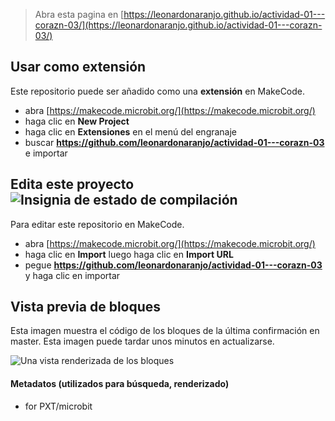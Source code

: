 
> Abra esta pagina en [https://leonardonaranjo.github.io/actividad-01---corazn-03/](https://leonardonaranjo.github.io/actividad-01---corazn-03/)

## Usar como extensión

Este repositorio puede ser añadido como una **extensión** en MakeCode.

* abra [https://makecode.microbit.org/](https://makecode.microbit.org/)
* haga clic en **New Project**
* haga clic en **Extensiones** en el menú del engranaje
* buscar **https://github.com/leonardonaranjo/actividad-01---corazn-03** e importar

## Edita este proyecto ![Insignia de estado de compilación](https://github.com/leonardonaranjo/actividad-01---corazn-03/workflows/MakeCode/badge.svg)

Para editar este repositorio en MakeCode.

* abra [https://makecode.microbit.org/](https://makecode.microbit.org/)
* haga clic en **Import** luego haga clic en **Import URL**
* pegue **https://github.com/leonardonaranjo/actividad-01---corazn-03** y haga clic en importar

## Vista previa de bloques

Esta imagen muestra el código de los bloques de la última confirmación en master.
Esta imagen puede tardar unos minutos en actualizarse.

![Una vista renderizada de los bloques](https://github.com/leonardonaranjo/actividad-01---corazn-03/raw/master/.github/makecode/blocks.png)

#### Metadatos (utilizados para búsqueda, renderizado)

* for PXT/microbit
<script src="https://makecode.com/gh-pages-embed.js"></script><script>makeCodeRender("{{ site.makecode.home_url }}", "{{ site.github.owner_name }}/{{ site.github.repository_name }}");</script>
